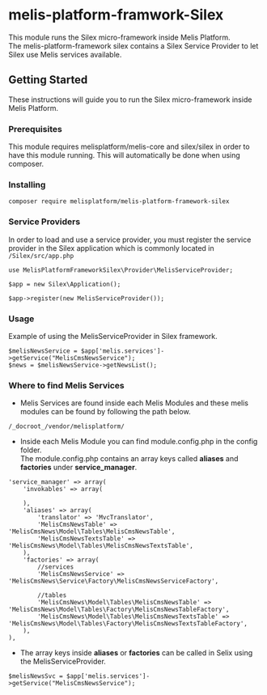# melis-platform-framwork-Silex

This module runs the Silex micro-framework inside Melis Platform.<br />
The melis-platform-framework silex contains a Silex Service Provider to let Silex use Melis services available.

## Getting Started

These instructions will guide you to run the Silex micro-framework inside Melis Platform.

### Prerequisites

This module requires melisplatform/melis-core and silex/silex in order to have this module running. This will automatically be done when using composer.
 
### Installing

```
composer require melisplatform/melis-platform-framework-silex
```
 
### Service Providers

In order to load and use a service provider, you must register the service provider in the Silex application which is commonly located in ```/Silex/src/app.php```
```
use MelisPlatformFrameworkSilex\Provider\MelisServiceProvider;

$app = new Silex\Application();

$app->register(new MelisServiceProvider());
```

### Usage

Example of using the MelisServiceProvider in Silex framework.

```
$melisNewsService = $app['melis.services']->getService("MelisCmsNewsService");
$news = $melisNewsService->getNewsList();
```

### Where to find Melis Services

- Melis Services are found inside each Melis Modules and these melis modules can be found by following the path below.
```
/_docroot_/vendor/melisplatform/
```
- Inside each Melis Module you can find module.config.php in the config folder. <br />
The module.config.php contains an array keys called **aliases** and **factories** under **service_manager**.

```
'service_manager' => array(
    'invokables' => array(
        
    ),
    'aliases' => array(
        'translator' => 'MvcTranslator',
        'MelisCmsNewsTable' => 'MelisCmsNews\Model\Tables\MelisCmsNewsTable',
        'MelisCmsNewsTextsTable' => 'MelisCmsNews\Model\Tables\MelisCmsNewsTextsTable',
    ),
    'factories' => array(
        //services
        'MelisCmsNewsService' => 'MelisCmsNews\Service\Factory\MelisCmsNewsServiceFactory',
        
        //tables
        'MelisCmsNews\Model\Tables\MelisCmsNewsTable' => 'MelisCmsNews\Model\Tables\Factory\MelisCmsNewsTableFactory',
        'MelisCmsNews\Model\Tables\MelisCmsNewsTextsTable' => 'MelisCmsNews\Model\Tables\Factory\MelisCmsNewsTextsTableFactory',
    ),
),
```
- The array keys inside **aliases** or **factories** can be called in Selix using the MelisServiceProvider.
```
$melisNewsSvc = $app['melis.services']->getService("MelisCmsNewsService");
```


